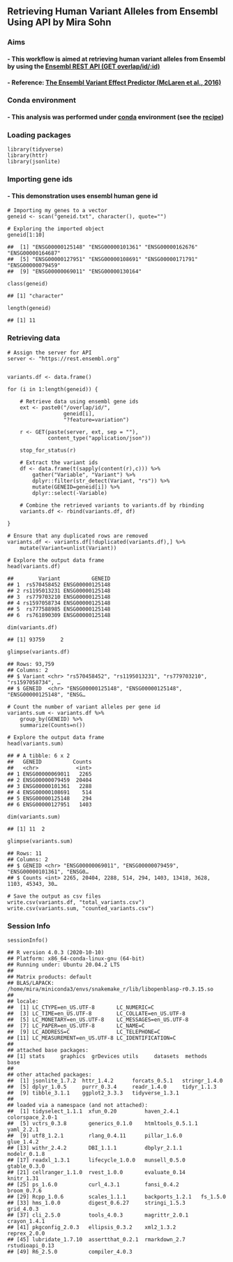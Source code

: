 ## Retrieving Human Variant Alleles from Ensembl Using API by Mira Sohn

### Aims

#### - This workflow is aimed at retrieving human variant alleles from Ensembl by using the [Ensembl REST API (GET overlap/id/:id)](https://rest.ensembl.org/documentation/info/overlap_id)

#### - Reference: [The Ensembl Variant Effect Predictor (McLaren et al., 2016)](https://pubmed.ncbi.nlm.nih.gov/27268795)

### Conda environment

#### - This analysis was performed under [conda](https://conda.io/projects/conda/en/latest/index.html) environment (see the [recipe](https://github.com/Mira0507/TRF_demo/blob/master/conda_r.yml))

### Loading packages

    library(tidyverse)
    library(httr) 
    library(jsonlite) 

### Importing gene ids

#### - This demonstration uses ensembl human gene id

    # Importing my genes to a vector 
    geneid <- scan("geneid.txt", character(), quote="")

    # Exploring the imported object 
    geneid[1:10]

    ##  [1] "ENSG00000125148" "ENSG00000101361" "ENSG00000162676" "ENSG00000164687"
    ##  [5] "ENSG00000127951" "ENSG00000108691" "ENSG00000171791" "ENSG00000079459"
    ##  [9] "ENSG00000069011" "ENSG00000130164"

    class(geneid)

    ## [1] "character"

    length(geneid)

    ## [1] 11

### Retrieving data

    # Assign the server for API 
    server <- "https://rest.ensembl.org"


    variants.df <- data.frame()

    for (i in 1:length(geneid)) {

        # Retrieve data using ensembl gene ids 
        ext <- paste0("/overlap/id/",
                      geneid[i],
                      "?feature=variation")

        r <- GET(paste(server, ext, sep = ""), 
                 content_type("application/json"))
         
        stop_for_status(r)

        # Extract the variant ids 
        df <- data.frame(t(sapply(content(r),c))) %>% 
            gather("Variable", "Variant") %>% 
            dplyr::filter(str_detect(Variant, "rs")) %>%
            mutate(GENEID=geneid[i]) %>%
            dplyr::select(-Variable) 

        # Combine the retrieved variants to variants.df by rbinding
        variants.df <- rbind(variants.df, df)

    }

    # Ensure that any duplicated rows are removed
    variants.df <- variants.df[!duplicated(variants.df),] %>%
        mutate(Variant=unlist(Variant))

    # Explore the output data frame
    head(variants.df)

    ##        Variant          GENEID
    ## 1  rs570458452 ENSG00000125148
    ## 2 rs1195013231 ENSG00000125148
    ## 3  rs779703210 ENSG00000125148
    ## 4 rs1597058734 ENSG00000125148
    ## 5  rs777588985 ENSG00000125148
    ## 6  rs761890309 ENSG00000125148

    dim(variants.df)

    ## [1] 93759     2

    glimpse(variants.df)

    ## Rows: 93,759
    ## Columns: 2
    ## $ Variant <chr> "rs570458452", "rs1195013231", "rs779703210", "rs1597058734", …
    ## $ GENEID  <chr> "ENSG00000125148", "ENSG00000125148", "ENSG00000125148", "ENSG…

    # Count the number of variant alleles per gene id 
    variants.sum <- variants.df %>%
        group_by(GENEID) %>%
        summarize(Counts=n())

    # Explore the output data frame
    head(variants.sum)

    ## # A tibble: 6 x 2
    ##   GENEID          Counts
    ##   <chr>            <int>
    ## 1 ENSG00000069011   2265
    ## 2 ENSG00000079459  20404
    ## 3 ENSG00000101361   2288
    ## 4 ENSG00000108691    514
    ## 5 ENSG00000125148    294
    ## 6 ENSG00000127951   1403

    dim(variants.sum)

    ## [1] 11  2

    glimpse(variants.sum)

    ## Rows: 11
    ## Columns: 2
    ## $ GENEID <chr> "ENSG00000069011", "ENSG00000079459", "ENSG00000101361", "ENSG0…
    ## $ Counts <int> 2265, 20404, 2288, 514, 294, 1403, 13418, 3628, 1103, 45343, 30…

    # Save the output as csv files
    write.csv(variants.df, "total_variants.csv")
    write.csv(variants.sum, "counted_variants.csv")

### Session Info

    sessionInfo()

    ## R version 4.0.3 (2020-10-10)
    ## Platform: x86_64-conda-linux-gnu (64-bit)
    ## Running under: Ubuntu 20.04.2 LTS
    ## 
    ## Matrix products: default
    ## BLAS/LAPACK: /home/mira/miniconda3/envs/snakemake_r/lib/libopenblasp-r0.3.15.so
    ## 
    ## locale:
    ##  [1] LC_CTYPE=en_US.UTF-8       LC_NUMERIC=C              
    ##  [3] LC_TIME=en_US.UTF-8        LC_COLLATE=en_US.UTF-8    
    ##  [5] LC_MONETARY=en_US.UTF-8    LC_MESSAGES=en_US.UTF-8   
    ##  [7] LC_PAPER=en_US.UTF-8       LC_NAME=C                 
    ##  [9] LC_ADDRESS=C               LC_TELEPHONE=C            
    ## [11] LC_MEASUREMENT=en_US.UTF-8 LC_IDENTIFICATION=C       
    ## 
    ## attached base packages:
    ## [1] stats     graphics  grDevices utils     datasets  methods   base     
    ## 
    ## other attached packages:
    ##  [1] jsonlite_1.7.2  httr_1.4.2      forcats_0.5.1   stringr_1.4.0  
    ##  [5] dplyr_1.0.5     purrr_0.3.4     readr_1.4.0     tidyr_1.1.3    
    ##  [9] tibble_3.1.1    ggplot2_3.3.3   tidyverse_1.3.1
    ## 
    ## loaded via a namespace (and not attached):
    ##  [1] tidyselect_1.1.1  xfun_0.20         haven_2.4.1       colorspace_2.0-1 
    ##  [5] vctrs_0.3.8       generics_0.1.0    htmltools_0.5.1.1 yaml_2.2.1       
    ##  [9] utf8_1.2.1        rlang_0.4.11      pillar_1.6.0      glue_1.4.2       
    ## [13] withr_2.4.2       DBI_1.1.1         dbplyr_2.1.1      modelr_0.1.8     
    ## [17] readxl_1.3.1      lifecycle_1.0.0   munsell_0.5.0     gtable_0.3.0     
    ## [21] cellranger_1.1.0  rvest_1.0.0       evaluate_0.14     knitr_1.31       
    ## [25] ps_1.6.0          curl_4.3.1        fansi_0.4.2       broom_0.7.6      
    ## [29] Rcpp_1.0.6        scales_1.1.1      backports_1.2.1   fs_1.5.0         
    ## [33] hms_1.0.0         digest_0.6.27     stringi_1.5.3     grid_4.0.3       
    ## [37] cli_2.5.0         tools_4.0.3       magrittr_2.0.1    crayon_1.4.1     
    ## [41] pkgconfig_2.0.3   ellipsis_0.3.2    xml2_1.3.2        reprex_2.0.0     
    ## [45] lubridate_1.7.10  assertthat_0.2.1  rmarkdown_2.7     rstudioapi_0.13  
    ## [49] R6_2.5.0          compiler_4.0.3

